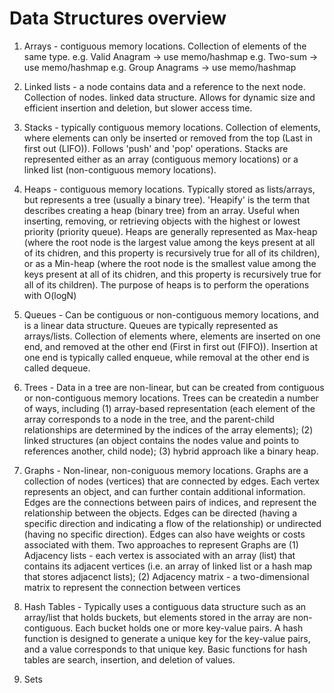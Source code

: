 # Data Structures overview

1) Arrays - contiguous memory locations. Collection of elements of the same type. 
    e.g. Valid Anagram -> use memo/hashmap
    e.g. Two-sum -> use memo/hashmap
    e.g. Group Anagrams -> use memo/hashmap

2) Linked lists - a node contains data and a reference to the next node. Collection of nodes. linked data structure. Allows for dynamic size and efficient insertion and deletion, but slower access time. 

3) Stacks - typically contiguous memory locations. Collection of elements, where elements can only be inserted or removed from the top (Last in first out (LIFO)). Follows 'push' and 'pop' operations. Stacks are represented either as an array (contiguous memory locations) or a linked list (non-contiguous memory locations). 

4) Heaps - contiguous memory locations. Typically stored as lists/arrays, but represents a tree (usually a binary tree). 'Heapify' is the term that describes creating a heap (binary tree) from an array. Useful when inserting, removing, or retrieving objects with the highest or lowest priority (priority queue). Heaps are generally represented as Max-heap (where the root node is the largest value among the keys present at all of its chidren, and this property is recursively true for all of its children), or as a Min-heap (where the root node is the smallest value among the keys present at all of its chidren, and this property is recursively true for all of its children). The purpose of heaps is to perform the operations with O(logN)

5) Queues - Can be contiguous or non-contiguous memory locations, and is a linear data structure. Queues are typically represented as arrays/lists. Collection of elements where, elements are inserted on one end, and removed at the other end (First in first out (FIFO)). Insertion at one end is typically called enqueue, while removal at the other end is called dequeue.

6) Trees - Data in a tree are non-linear, but can be created from contiguous or non-contiguous memory locations. Trees can be createdin a number of ways, including 
    (1) array-based representation (each element of the array corresponds to a node in the tree, and the parent-child relationships are determined by the indices of the array elements); 
    (2) linked structures (an object contains the nodes value and points to references another, child node); 
    (3) hybrid approach like a binary heap. 


7) Graphs - Non-linear, non-coniguous memory locations. Graphs are a collection of nodes (vertices) that are connected by edges. Each vertex represents an object, and can further contain additional information. Edges are the connections between pairs of indices, and represent the relationship between the objects. Edges can be directed (having a specific direction and indicating a flow of the relationship) or undirected (having no specific direction). Edges can also have weights or costs associated with them. Two approaches to represent Graphs are 
    (1) Adjacency lists - each vertex is associated with an array (list) that contains its adjacent vertices (i.e. an array of linked list or a hash map that stores adjacenct lists); 
    (2) Adjacency matrix - a two-dimensional matrix to represent the connection between vertices
    
8) Hash Tables - Typically uses a contiguous data structure such as an array/list that holds buckets, but elements stored in the array are non-contiguous. Each bucket holds one or more key-value pairs. A hash function is designed to generate a unique key for the key-value pairs, and a value corresponds to that unique key. Basic functions for hash tables are search, insertion, and deletion of values.

9) Sets